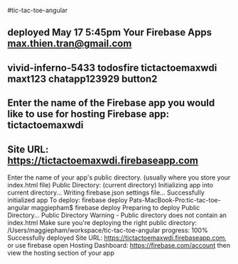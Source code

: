 #tic-tac-toe-angular


deployed May 17 5:45pm
Your Firebase Apps max.thien.tran@gmail.com
----------------------------------------------------
vivid-inferno-5433
todosfire
tictactoemaxwdi
maxt123
chatapp123929
button2
----------------------------------------------------
Enter the name of the Firebase app you would like to use for hosting
Firebase app: tictactoemaxwdi
----------------------------------------------------
Site URL: https://tictactoemaxwdi.firebaseapp.com
----------------------------------------------------
Enter the name of your app's public directory.
(usually where you store your index.html file)
Public Directory: (current directory) 
Initializing app into current directory...
Writing firebase.json settings file...
Successfully initialized app
To deploy: firebase deploy
Pats-MacBook-Pro:tic-tac-toe-angular maggiepham$ firebase deploy
Preparing to deploy Public Directory...
Public Directory Warning - Public directory does not contain an index.html
Make sure you're deploying the right public directory: /Users/maggiepham/workspace/tic-tac-toe-angular
progress: 100%
Successfully deployed
Site URL: https://tictactoemaxwdi.firebaseapp.com, or use firebase open
Hosting Dashboard: https://firebase.com/account then view the hosting section of your app
